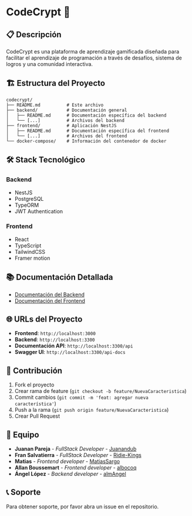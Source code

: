 # CodeCrypt 🚀

## 📋 Descripción
CodeCrypt es una plataforma de aprendizaje gamificada diseñada para facilitar el aprendizaje de programación a través de desafíos, sistema de logros y una comunidad interactiva.

## 🏗️ Estructura del Proyecto
```
codecrypt/
├── README.md          # Este archivo
├── backend/           # Documentación general
│   ├── README.md      # Documentación específica del backend
│   └── [...]          # Archivos del backend
├── frontend/          # Aplicación NestJS
│   ├── README.md      # Documentación específica del frontend
│   └── [...]          # Archivos del frontend
└── docker-compose/    # Información del contenedor de docker
```

## 🛠️ Stack Tecnológico

### Backend
- NestJS
- PostgreSQL
- TypeORM
- JWT Authentication

### Frontend
- React
- TypeScript
- TailwindCSS
- Framer motion

## 📚 Documentación Detallada

- [Documentación del Backend](/backend/README.md)
- [Documentación del Frontend](/frontend/README.md)

## 🌐 URLs del Proyecto

- **Frontend**: `http://localhost:3000`
- **Backend**: `http://localhost:3300`
- **Documentación API**: `http://localhost:3300/api`
- **Swagger UI**: `http://localhost:3300/api-docs`

## 🤝 Contribución

1. Fork el proyecto
2. Crear rama de feature (`git checkout -b feature/NuevaCaracteristica`)
3. Commit cambios (`git commit -m 'feat: agregar nueva característica'`)
4. Push a la rama (`git push origin feature/NuevaCaracteristica`)
5. Crear Pull Request

## 👥 Equipo

* **Juanan Pareja** - *FullStack Developer* - [Juanandub](https://github.com/juanandub)
* **Fran Salvatierra** - *FullStack Developer* - [Ridie-Kings](https://github.com/Ridie-Kings)
* **Matias** - *Frontend developer* - [MatiasSargo](https://github.com/MatiasSargo)
* **Allan Boussemart** - *Frontend developer* - [albocoq](https://github.com/albocoq)
* **Ángel López** - *Backend developer* - [almAngel](https://github.com/almAngel)

## 📞 Soporte

Para obtener soporte, por favor abra un issue en el repositorio.
